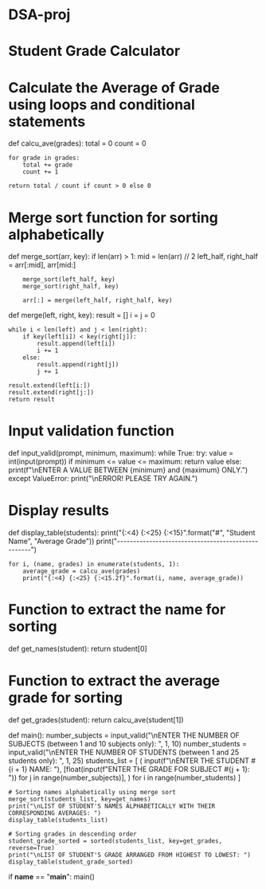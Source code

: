# DSA-proj
# Student Grade Calculator

# Calculate the Average of Grade using loops and conditional statements
def calcu_ave(grades):
    total = 0
    count = 0

    for grade in grades:
        total += grade
        count += 1

    return total / count if count > 0 else 0

# Merge sort function for sorting alphabetically
def merge_sort(arr, key):
    if len(arr) > 1:
        mid = len(arr) // 2
        left_half, right_half = arr[:mid], arr[mid:]

        merge_sort(left_half, key)
        merge_sort(right_half, key)

        arr[:] = merge(left_half, right_half, key)

def merge(left, right, key):
    result = []
    i = j = 0

    while i < len(left) and j < len(right):
        if key(left[i]) < key(right[j]):
            result.append(left[i])
            i += 1
        else:
            result.append(right[j])
            j += 1

    result.extend(left[i:])
    result.extend(right[j:])
    return result

# Input validation function
def input_valid(prompt, minimum, maximum):
    while True:
        try:
            value = int(input(prompt))
            if minimum <= value <= maximum:
                return value
            else:
                print(f"\nENTER A VALUE BETWEEN {minimum} and {maximum} ONLY.")
        except ValueError:
            print("\nERROR! PLEASE TRY AGAIN.")

# Display results
def display_table(students):
    print("{:<4} {:<25} {:<15}".format("#", "Student Name", "Average Grade"))
    print("---------------------------------------------------")

    for i, (name, grades) in enumerate(students, 1):
        average_grade = calcu_ave(grades)
        print("{:<4} {:<25} {:<15.2f}".format(i, name, average_grade))

# Function to extract the name for sorting
def get_names(student):
    return student[0]

# Function to extract the average grade for sorting
def get_grades(student):
    return calcu_ave(student[1])

def main():
    number_subjects = input_valid("\nENTER THE NUMBER OF SUBJECTS (between 1 and 10 subjects only): ", 1, 10)
    number_students = input_valid("\nENTER THE NUMBER OF STUDENTS (between 1 and 25 students only): ", 1, 25)
    students_list = [
        (
            input(f"\nENTER THE STUDENT #{i + 1} NAME: "),
            [float(input(f"ENTER THE GRADE FOR SUBJECT #{j + 1}: ")) for j in range(number_subjects)],
        )
        for i in range(number_students)
    ]

    # Sorting names alphabetically using merge sort
    merge_sort(students_list, key=get_names)
    print("\nLIST OF STUDENT'S NAMES ALPHABETICALLY WITH THEIR CORRESPONDING AVERAGES: ")
    display_table(students_list)

    # Sorting grades in descending order
    student_grade_sorted = sorted(students_list, key=get_grades, reverse=True)
    print("\nLIST OF STUDENT'S GRADE ARRANGED FROM HIGHEST TO LOWEST: ")
    display_table(student_grade_sorted)

if __name__ == "__main__":
    main()
